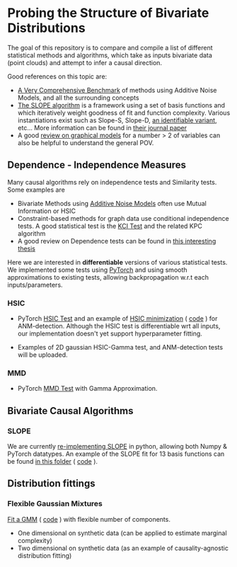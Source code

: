 # Probing the Structure of Bivariate Distributions

The goal of this repository is to compare and compile a list of different statistical methods and algorithms,
which take as inputs bivariate data (point clouds) and attempt to infer a causal direction.

Good references on this topic are:

* [A Very Comprehensive Benchmark](http://jmlr.org/papers/volume17/14-518/14-518.pdf) of methods using Additive Noise Models, and all the surrounding concepts
* [The SLOPE algorithm](https://arxiv.org/pdf/1709.08915.pdf) is a framework using a set of basis functions and which iteratively weight goodness of fit and
  function complexity. Various instantiations exist such as Slope-S, Slope-D, [an identifiable variant](https://eda.mmci.uni-saarland.de/pubs/2019/sloppy-marx,vreeken-wappendix.pdf), etc...
  More information can be found in [their journal paper](https://link.springer.com/article/10.1007/s10115-018-1286-7)
* A good [review on graphical models](https://www.frontiersin.org/articles/10.3389/fgene.2019.00524/full) for a number > 2 of variables can also be helpful to understand the general POV.


## Dependence - Independence Measures

Many causal algorithms rely on independence tests and Similarity tests. Some examples are

* Bivariate Methods using [Additive Noise Models](http://jmlr.org/papers/volume17/14-518/14-518.pdf) often use Mutual Information or HSIC
* Constraint-based methods for graph data use conditional independence tests. A good statistical test is the [KCI Test](https://arxiv.org/pdf/1202.3775.pdf) and the related KPC algorithm
* A good review on Dependence tests can be found in [this interesting thesis](https://arxiv.org/pdf/1607.03300.pdf)

Here we are interested in **differentiable** versions of various statistical tests. We implemented some tests using [PyTorch](https://pytorch.org/) and using smooth approximations to existing tests,
allowing backpropagation w.r.t each inputs/parameters.

### HSIC

* PyTorch [HSIC Test](dependence/hsic.py) and an example of [HSIC minimization](tests/data/gp/with_hsic/) ( [code](tests/test_gp.py) ) for ANM-detection.
  Although the HSIC test is differentiable wrt all inputs, our implementation doesn't yet support hyperparameter fitting.

* Examples of 2D gaussian HSIC-Gamma test, and ANM-detection tests will be uploaded.

### MMD

* PyTorch [MMD Test](dependence/mmd.py) with Gamma Approximation.

## Bivariate Causal Algorithms

### SLOPE

We are currently [re-implementing SLOPE](causal/slope) in python, allowing both Numpy & PyTorch datatypes.
An example of the SLOPE fit for 13 basis functions can be found [in this folder](tests/data/fitting/slope) ( [code](tests/test_slope_fits.py) ).

## Distribution fittings

### Flexible Gaussian Mixtures

[Fit a GMM](tests/data/fitting/gmm) ( [code](test/test_gmm_fit.py) ) with flexible number of components.

* One dimensional on synthetic data (can be applied to estimate marginal complexity)
* Two dimensional on synthetic data (as an example of causality-agnostic distribution fitting)
